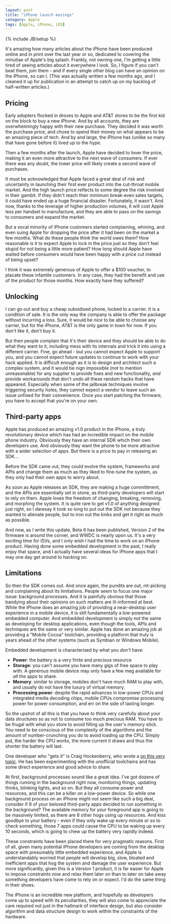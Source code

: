 ```yaml
---
layout: post
title: "iPhone launch musings"
category: Apple
tags: [Apple, iPhone, iOS]
---
```

{% include JB/setup %}

It's amazing how many articles about the iPhone have been produced online and in print over the last year or so, dedicated to covering the minutiae of Apple's big splash.  Frankly, not owning one, I'm getting a little tired of seeing articles about it everywhere I look.  So, I figure if you can't beat them, join them - and if every single other blog can have an opinion on the iPhone, so can I.  (This was actually written a few months ago, and I cleaned it up for publication in an attempt to catch up on my backlog of half-written articles.)

## Pricing

Early adopters flocked in droves to Apple and AT&amp;T stores to be the first kid on the block to buy a new iPhone.  And by all accounts, they are overwhelmingly happy with their new purchase.  They decided it was worth the purchase price, and chose to spend their money on what appears to be an amazing piece of tech.  And by and large, the iPhone has (unlike so many that have gone before it) lived up to the hype.

Then a few months after the launch, Apple have decided to lover the price, making it an even more attractive to the next wave of consumers.  If ever there was any doubt, the lower price will likely create a second wave of purchases.

It must be acknowledged that Apple faced a great deal of risk and uncertainty in launching their first ever product into the cut-throat mobile market.  And the high launch price reflects to some degree the risk involved in their gambit.  If they didn't reach their minimum break-even sales targets, it could have ended up a huge financial disaster.  Fortunately, it wasn't.  And now, thanks to the leverage of higher production volumes, it will cost Apple less per handset to manufacture, and they are able to pass on the savings to consumers and expand the market.

But a vocal minority of iPhone customers started complaining, whining, and even suing Apple for dropping the price after it had been on the market a few months.  What do these people think the world owes them?  How reasonable is it to expect Apple to lock in the price just so they don't feel stupid for not being a little more patient?  How long should Apple have waited before consumers would have been happy with a price cut instead of being upset?

I think it was extremely generous of Apple to offer a $100 voucher, to placate these infantile customers.  In any case, they had the benefit and use of the product for those months.  How exactly have they suffered?

## Unlocking

I can go out and buy a cheap subsidised phone, locked to a carrier.  It is a condition of sale.  It is the only way the company is able to offer the package without incurring a loss.  Sure, it would be <i>nice</i> to be able to choose any carrier, but for the iPhone, AT&T is the only game in town for now.  If you don't like it, don't buy it.

But then people complain that it's their device and they should be able to do what they want to it, including mess with its internals and trick it into using a different carrier.  Fine, go ahead - but you cannot expect Apple to support you, and you cannot expect future updates to continue to work with your hack applied.  It is difficult enough as it is to design and architect such a  complex system, and it would be nign impossible (not to mention unreasonable) for any supplier to provide fixes and new functionality, <i>and</i> provide workarounds that don't undo all these random hacks that have appeared.  Especially when some of the jailbreak techniques involve triggering security holes, they cannot expect a vendor to leave such an issue unfixed for their convenience.  Once you start patching the firmware, you have to accept that you're on your own.

## Third-party apps

Apple has produced an amazing v1.0 product in the iPhone, a truly revolutionary device which has had an incredible impact on the mobile phone industry.  Obviously they have an internal SDK which their own developers use.  And obviously they want the phone to be more attractive with a wider selection of apps.  But there is a price to pay in releasing an SDK...

Before the SDK came out, they could evolve the system, frameworks and APIs and change them as much as they liked to fine-tune the system, as they only had their own apps to worry about.

As soon as Apple releases an SDK, they are making a huge committment, and the APIs are essentially set in stone, as third-party developers will start to rely on them.  Apple loses the freedom of changing, breaking, removing, and morphing the system.  It is quite rare to get v1.0 of anything designed just right, so I daresay it took so long to put out the SDK not because they wanted to alienate people, but to iron out the kinks and get it right as much as possible.

And now, as I write this update, Beta 6 has been published, Version 2 of the firmware is around the corner, and WWDC is nearly upon us.  It's a very exciting time for ISVs, and I only wish I had the time to work on an iPhone product.  Having done some embedded development in the past, I really enjoy that space, and I actually have several ideas for iPhone apps that I may one day get around to hacking on.

## Limitations

So then the SDK comes out.  And once again, the pundits are out, nit-picking and complaining about its limitations.  People seem to focus one major issue: background processes.  And it is painfully obvious that those bandying about their opinions on such matters are ill-informed at best.  While the iPhone does an amazing job of providing a near-desktop user experience in a mobile device, it is still fundamentally a low-powered embedded computer.  And embedded development is simply <i>not</i> the same as developing for desktop applications, even though the tools, APIs and techniques are the same or very similar.  Apple has done an amazing job at providing a "Mobile Cocoa" toolchain, providing a platform that truly is years ahead of the other systems (such as Symbian or Windows Mobile).

Embedded development is characterised by what you *don't* have:

 - **Power**: the battery is a very finite and precious resource
 - **Storage**: you can't assume you have many gigs of free space to play with.  A generous mobile device may only have a few meg available for *all* the apps to share.
 - **Memory**: similar to storage, mobiles don't have much RAM to play with, and usually do not have the luxury of virtual memory.
 - **Processing power**: despite the rapid advances in low-power CPUs and integrated media decoding chips, mobile CPUs compromise processing power for power consumption, and err on the side of lasting longer.

So the upshot of all this is that you have to think very carefully about your data structures so as not to consume too much precious RAM.  You have to be frugal with what you store to avoid filling up the user's memory stick.  You need to be conscious of the complexity of the algorithms and the amount of number-crunching you do to avoid loading up the CPU.  Simply put, the harder the CPU works, the more current it draws and thus the shorter the battery will last.

One developer who "gets it" is Craig Hockenberry, who wrote a <a href="http://furbo.org/2008/03/16/brain-surgeons/">on this very topic</a>.  He has been experimenting with the unofficial toolchains and has some direct experience and good advice to share.

At first, background processes sound like a great idea.  I've got dozens of things running in the background right now, monitoring things, updating thinks, blinking lights, and so on.  But they all consume power and resources, and this can be a killer on a low-power device.  So while one background process on an iPhone might not seem like such a big deal, consider if 6 of your beloved third-party apps decided to run something in the background?  The available memory for your foreground app is going to be massively limited, as there are 6 other hogs using up resources.  And kiss goodbye to your battery - even if they only wake up every minute or so to check something, those 7 apps could cause the CPU to be waking up every 10 seconds, which is going to chew up the battery very rapidly indeed.

These constraints have been placed there for very pragmatic reasons.  First of all, given many potential iPhone developers are coming from the desktop space with presumably little embedded experience, and Apple is understandably worried that people will develop big, slow, bloated and inefficient apps that hog the system and damage the user experience.  But more significantly, given this is a Version 1 product, it is far easier for Apple to impose constraints now and relax them later on than to later on take away something developers have come to rely on or expect.  I'd do the same thing in their shoes.

The iPhone is an incredible new platform, and hopefully as developers come up to speed with its peculiarities, they will also come to appreciate the care required not just in the hallmark of interface design, but also consider algorithm and data structure design to work within the constraints of the hardware.
